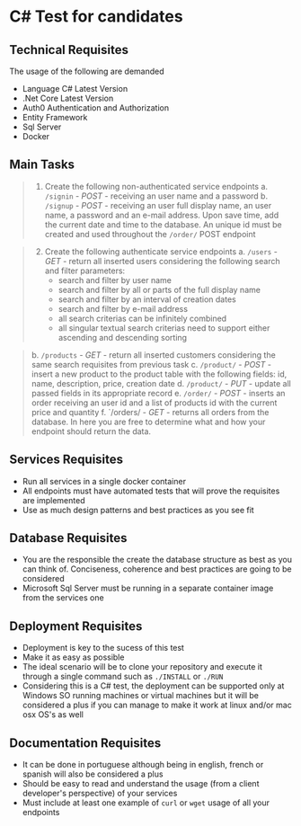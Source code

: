 # C# Test for candidates


## Technical Requisites

The usage of the following are demanded
- Language C# Latest Version
- .Net Core Latest Version
- Auth0 Authentication and Authorization 
- Entity Framework
- Sql Server
- Docker


## Main Tasks 

> 1. Create the following non-authenticated service endpoints
>  a. `/signin` - *POST* - receiving an user name and a password
>  b. `/signup` - *POST* - receiving an user full display name, an user name, a password and an e-mail address. Upon save time, add the current date and time to the database. An unique id must be created and used throughout the `/order/` POST endpoint

> 2. Create the following authenticate service endpoints
>  a. `/users` - *GET* - return all inserted users considering the following search and filter parameters:
>    * search and filter by user name 
>    * search and filter by all or parts of the full display name
>    * search and filter by an interval of creation dates
>    * search and filter by e-mail address
>    * all search criterias can be infinitely combined
>    * all singular textual search criterias need to support either ascending and descending sorting

>  b. `/products` - *GET* - return all inserted customers considering the same search requisites from previous task
>  c. `/product/` - *POST* - insert a new product to the product table with the following fields: id, name, description, price, creation date
>  d. `/product/` - *PUT* - update all passed fields in its appropriate record
>  e. `/order/` - *POST* - inserts an order receiving an user id and a list of products id with the current price and quantity
>  f. `/orders/ - *GET* - returns all orders from the database. In here you are free to determine what and how your endpoint should return the data.


## Services Requisites
- Run all services in a single docker container
- All endpoints must have automated tests that will prove the requisites are implemented
- Use as much design patterns and best practices as you see fit


## Database Requisites
- You are the responsible the create the database structure as best as you can think of. Conciseness, coherence and best practices are going to be considered
- Microsoft Sql Server must be running in a separate container image from the services one


## Deployment Requisites
- Deployment is key to the sucess of this test
- Make it as easy as possible
- The ideal scenario will be to clone your repository and execute it through a single command such as `./INSTALL` or `./RUN`
- Considering this is a C# test, the deployment can be supported only at Windows SO running machines or virtual machines but it will be considered a plus if you can manage to make it work at linux and/or mac osx OS's as well


## Documentation Requisites
- It can be done in portuguese although being in english, french or spanish will also be considered a plus
- Should be easy to read and understand the usage (from a client developer's perspective) of your services
- Must include at least one example of `curl` or `wget` usage of all your endpoints





